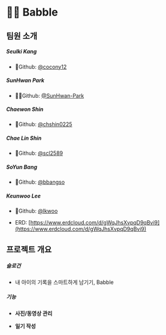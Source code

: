 # 👶🏻 Babble

## 팀원 소개

##### **Seulki Kang**

- 🍺Github: [@cocony12](https://github.com/cocony12)

##### **SunHwan Park**

- 🧙‍♂️Github: [@SunHwan-Park](https://github.com/SunHwan-Park)

##### **Chaewon Shin**  

- 🌮Github: [@chshin0225](https://github.com/chshin0225)

##### **Chae Lin Shin**

- 🍒Github: [@scl2589](https://github.com/scl2589)

##### **SoYun Bang**

- 🥨Github: [@bbangso](https://github.com/bbangso)

##### **Keunwoo Lee**

- 💪Github: [@lkwoo](https://github.com/lkwoo)


- ERD: [https://www.erdcloud.com/d/gWqJhsXvpqD9qBvi9](https://www.erdcloud.com/d/gWqJhsXvpqD9qBvi9)



## 프로젝트 개요

##### 슬로건

- 내 아이의 기록을 스마트하게 남기기, Babble

##### 기능

- **사진/동영상 관리**

- **일기 작성**



